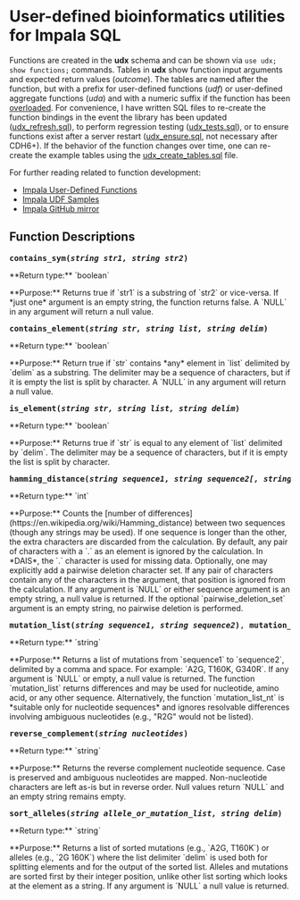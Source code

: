 # User-defined bioinformatics utilities for Impala SQL

Functions are created in the **udx** schema and can be shown via `use udx; show functions;` commands. Tables in **udx** show function input arguments and expected return values (*outcome*). The tables are named after the function, but with a prefix for user-defined functions (_udf_) or user-defined aggregate functions (_uda_) and with a numeric suffix if the function has been [overloaded](https://en.wikipedia.org/wiki/Function_overloading). For convenience, I have written SQL files to re-create the function bindings in the event the library has been updated ([udx_refresh.sql](https://git.biotech.cdc.gov/vfn4/udf-bioutils/blob/master/udx_refresh.sql)), to perform regression testing ([udx_tests.sql](https://git.biotech.cdc.gov/vfn4/udf-bioutils/blob/master/udx_tests.sql)), or to ensure functions exist after a server restart ([udx_ensure.sql](https://git.biotech.cdc.gov/vfn4/udf-bioutils/blob/master/udx_ensure.sql), not necessary after CDH6+). If the behavior of the function changes over time, one can re-create the example tables using the [udx_create_tables.sql](https://git.biotech.cdc.gov/vfn4/udf-bioutils/blob/master/udx_create_table.sql) file.

For further reading related to function development:
* [Impala User-Defined Functions](https://www.cloudera.com/documentation/enterprise/6/6.0/topics/impala_udf.html)
* [Impala UDF Samples](https://github.com/cloudera/impala-udf-samples)
* [Impala GitHub mirror](https://github.com/apache/impala)


## Function Descriptions
<pre><b>contains_sym(<i>string str1, string str2</i>)</b></pre>
<p> **Return type:** `boolean`
<p> **Purpose:** Returns true if `str1` is a substring of `str2` or vice-versa. If *just one* argument is an empty string, the function returns false. A `NULL` in any argument will return a null value.

<br />

<pre><b>contains_element(<i>string str, string list, string delim</i>)</b></pre>
<p> **Return type:** `boolean`
<p> **Purpose:** Return true if `str` contains *any* element in `list` delimited by `delim` as a substring. The delimiter may be a sequence of characters, but if it is empty the list is split by character. A `NULL` in any argument will return a null value.

<br />

<pre><b>is_element(<i>string str, string list, string delim</i>)</b></pre>
<p> **Return type:** `boolean`
<p> **Purpose:** Returns true if `str` is equal to any element of `list` delimited by `delim`. The delimiter may be a sequence of characters, but if it is empty the list is split by character.

<br />

<pre><b>hamming_distance(<i>string sequence1, string sequence2[, string pairwise_deletion_set]</i>)</b></pre>
<p> **Return type:** `int`
<p> **Purpose:** Counts the [number of differences](https://en.wikipedia.org/wiki/Hamming_distance) between two sequences (though any strings may be used). If one sequence is longer than the other, the extra characters are discarded from the calculation. By default, any pair of characters with a `.` as an element is ignored by the calculation. In *DAIS*, the `.` character is used for missing data. Optionally, one may explicitly add a pairwise deletion character set. If any pair of characters contain any of the characters in the argument, that position is ignored from the calculation. If any argument is `NULL` or either sequence argument is an empty string, a null value is returned. If the optional `pairwise_deletion_set` argument is an empty string, no pairwise deletion is performed.

<br />

<pre><b>mutation_list(<i>string sequence1, string sequence2</i>)</b>, <b>mutation_list_nt(<i>string sequence1, string sequence2</i>)</b></pre>
<p> **Return type:** `string`
<p> **Purpose:** Returns a list of mutations from `sequence1` to `sequence2`, delimited by a comma and space. For example: `A2G, T160K, G340R`. If any argument is `NULL` or empty, a null value is returned. The function `mutation_list` returns differences and may be used for nucleotide, amino acid, or any other sequence. Alternatively, the function `mutation_list_nt` is *suitable only for nucleotide sequences* and ignores resolvable differences involving ambiguous nucleotides (e.g., "R2G" would not be listed).

<br />

<pre><b>reverse_complement(<i>string nucleotides</i>)</b></pre>
<p> **Return type:** `string`
<p> **Purpose:** Returns the reverse complement nucleotide sequence. Case is preserved and ambiguous nucleotides are mapped. Non-nucleotide characters are left as-is but in reverse order. Null values return `NULL` and an empty string remains empty.

<br />

<pre><b>sort_alleles(<i>string allele_or_mutation_list, string delim</i>)</b></b></pre>
<p> **Return type:** `string`
<p> **Purpose:** Returns a list of sorted mutations (e.g., `A2G, T160K`) or alleles (e.g., `2G 160K`) where the list delimiter `delim` is used both for splitting elements and for the output of the sorted list. Alleles and mutations are sorted first by their integer position, unlike other list sorting which looks at the element as a string. If any argument is `NULL` a null value is returned.